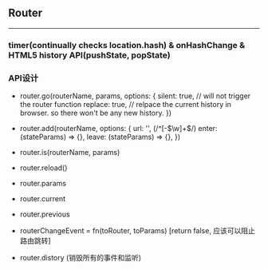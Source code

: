 ## Router

-----
### timer(continually checks __location.hash__) & onHashChange & HTML5 history API(pushState, popState)



### API设计

- router.go(routerName, params, options: {
	silent: true, // will not trigger the router function
	replace: true, // relpace the current history in browser. so there won't be any new history.
})
- router.add(routerName, options: {
	url: '', (/^[-\$\w]+$/)
	enter: (stateParams) => {},
	leave: (stateParams) => {},
})
- router.is(routerName, params)
- router.reload()
- router.params
- router.current
- router.previous
- routerChangeEvent = fn(toRouter, toParams) [return false, 应该可以阻止路由跳转]

- router.distory (销毁所有的事件和监听)
